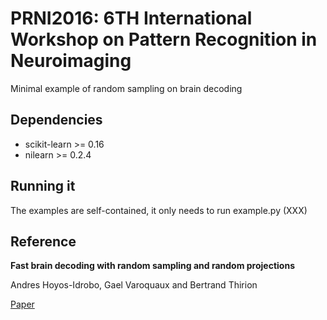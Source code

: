# PRNI2016: 6TH International Workshop on Pattern Recognition in Neuroimaging 

Minimal example of random sampling on brain decoding


## Dependencies ##
* scikit-learn >= 0.16
* nilearn >= 0.2.4

## Running it ##
The examples are self-contained, it only needs to run example.py (XXX)
    

## Reference ##
**Fast brain decoding with random sampling and random projections**

Andres Hoyos-Idrobo, Gael Varoquaux and Bertrand Thirion

[Paper](https://hal.inria.fr/hal-01313814/document)




